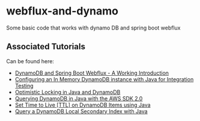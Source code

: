 # webflux-and-dynamo
Some basic code that works with dynamo DB and spring boot webflux

## Associated Tutorials

Can be found here:

- [DynamoDB and Spring Boot Webflux - A Working Introduction](https://nickolasfisher.com/blog/DynamoDB-and-Spring-Boot-Webflux-A-Working-Introduction)
- [Configuring an In Memory DynamoDB instance with Java for Integration Testing](https://nickolasfisher.com/blog/Configuring-an-In-Memory-DynamoDB-instance-with-Java-for-Integration-Testing)
- [Optimistic Locking in Java and DynamoDB](https://nickolasfisher.com/blog/Optimistic-Locking-in-Java-and-DynamoDB)
- [Querying DynamoDB in Java with the AWS SDK 2.0](https://nickolasfisher.com/blog/Querying-DynamoDB-in-Java-with-the-AWS-SDK-20)
- [Set Time to Live \[TTL\] on DynamoDB Items using Java](https://nickolasfisher.com/blog/Set-Time-to-Live-TTL-on-DynamoDB-Items-using-Java)
- [Query a DynamoDB Local Secondary Index with Java](https://nickolasfisher.com/blog/Query-a-DynamoDB-Local-Secondary-Index-with-Java)
